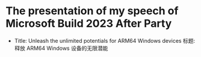 ﻿# The presentation of my speech of Microsoft Build 2023 After Party

- Title: Unleash the unlimited potentials for ARM64 Windows devices
  标题: 释放 ARM64 Windows 设备的无限潜能
